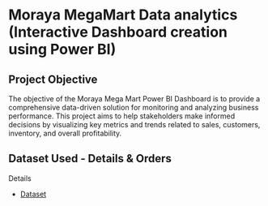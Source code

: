 # Moraya MegaMart Data analytics (Interactive Dashboard creation using Power BI)
## Project Objective
The objective of the Moraya Mega Mart Power BI Dashboard is to provide a comprehensive data-driven solution for monitoring and analyzing business performance. This project aims to help stakeholders make informed decisions by visualizing key metrics and trends related to sales, customers, inventory, and overall profitability.

## Dataset Used - Details & Orders
Details 
- <a href="https://github.com/nehaS785/Megamart_Dashboard_PowerBI/blob/main/Details.csv">Dataset<a>
